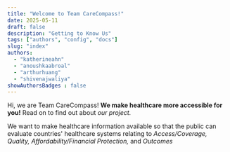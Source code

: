 ```yaml
---
title: "Welcome to Team CareCompass!"
date: 2025-05-11
draft: false
description: "Getting to Know Us"
tags: ["authors", "config", "docs"]
slug: "index"
authors:
  - "katherineahn"
  - "anoushkaabroal"
  - "arthurhuang"
  - "shivenajwaliya"
showAuthorsBadges : false
---
```



Hi, we are Team CareCompass! **We make healthcare more accessible for you!** 
Read on to find out about _our project._

We want to make healthcare information available so that the public can evaluate  countries' healthcare systems relating to _Access/Coverage, Quality, Affordability/Financial Protection,_ and _Outcomes_ 



